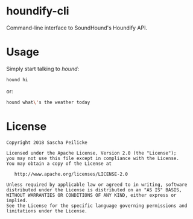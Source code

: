 # houndify-cli
Command-line interface to SoundHound's Houndify API.

# Usage
Simply start talking to *hound*:

```bash
hound hi
```

or:

```bash
hound what\'s the weather today
```

# License

    Copyright 2018 Sascha Peilicke

    Licensed under the Apache License, Version 2.0 (the "License");
    you may not use this file except in compliance with the License.
    You may obtain a copy of the License at

       http://www.apache.org/licenses/LICENSE-2.0

    Unless required by applicable law or agreed to in writing, software
    distributed under the License is distributed on an "AS IS" BASIS,
    WITHOUT WARRANTIES OR CONDITIONS OF ANY KIND, either express or implied.
    See the License for the specific language governing permissions and
    limitations under the License.
